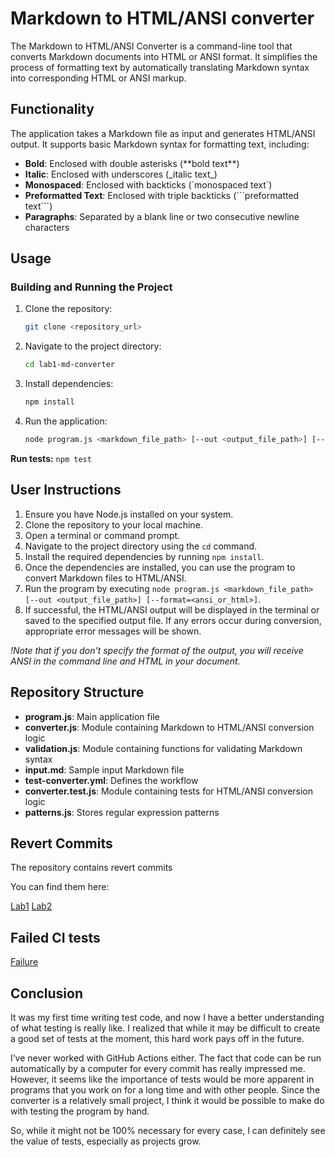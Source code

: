 # Markdown to HTML/ANSI converter

The Markdown to HTML/ANSI Converter is a command-line tool that  converts Markdown documents into HTML or ANSI format. It simplifies the process of formatting text by automatically translating Markdown syntax into corresponding HTML or ANSI markup.

## Functionality

The application takes a Markdown file as input and generates HTML/ANSI output. It supports basic Markdown syntax for formatting text, including:

- **Bold**: Enclosed with double asterisks (\*\*bold text\*\*)
- **Italic**: Enclosed with underscores (\_italic text\_)
- **Monospaced**: Enclosed with backticks (\`monospaced text\`)
- **Preformatted Text**: Enclosed with triple backticks (\`\`\`preformatted text\`\`\`)
- **Paragraphs**: Separated by a blank line or two consecutive newline characters

## Usage

### Building and Running the Project

1. Clone the repository:

    ```bash
    git clone <repository_url>
    ```

2. Navigate to the project directory:

    ```bash
    cd lab1-md-converter
    ```

3. Install dependencies:

    ```bash
    npm install
    ```

4. Run the application:

    ```bash
    node program.js <markdown_file_path> [--out <output_file_path>] [--format=<ansi_or_html>]
    ```

**Run tests:**
    ```
    npm test
    ```
## User Instructions

1. Ensure you have Node.js installed on your system.
2. Clone the repository to your local machine.
3. Open a terminal or command prompt.
4. Navigate to the project directory using the `cd` command.
5. Install the required dependencies by running `npm install`.
6. Once the dependencies are installed, you can use the program to convert Markdown files to HTML/ANSI.
7. Run the program by executing `node program.js <markdown_file_path> [--out <output_file_path>] [--format=<ansi_or_html>]`.
8. If successful, the HTML/ANSI output will be displayed in the terminal or saved to the specified output file. If any errors occur during conversion, appropriate error messages will be shown.

_!Note that if you don't specify the format of the output, you will receive ANSI in the command line and HTML in your document._

## Repository Structure

*   **program.js**: Main application file
*   **converter.js**: Module containing Markdown to HTML/ANSI conversion logic
*   **validation.js**: Module containing functions for validating Markdown syntax
*   **input.md**: Sample input Markdown file
*   **test-converter.yml**: Defines the workflow
*   **converter.test.js**: Module containing tests for HTML/ANSI conversion logic
*   **patterns.js**: Stores regular expression patterns

## Revert Commits

The repository contains revert commits 

You can find them here:

[Lab1](https://github.com/KseniiaHorai/lab1-md-converter/commit/65bb91fd99e3e8764786ce382922a25bc66b2d77)
[Lab2](https://github.com/KseniiaHorai/lab1-md-converter/commit/5f9ae9af1944fa7964f02a8f91e0708200ee5794)

## Failed CI tests

[Failure](https://github.com/KseniiaHorai/lab1-md-converter/commit/d34c52c9ecdbebad68582985f872586f37422281)

## Conclusion

It was my first time writing test code, and now I have a better understanding of what testing is really like. I realized that while it may be difficult to create a good set of tests at the moment, this hard work pays off in the future. 

I’ve never worked with GitHub Actions either. The fact that code can be run automatically by a computer for every commit has really impressed me. 
However, it seems like the importance of tests would be more apparent in programs that you work on for a long time and with other people. Since the converter is a relatively small project, I think it would be possible to make do with testing the program by hand.      

So, while it might not be 100% necessary for every case, I can definitely see the value of tests, especially as projects grow.

 
